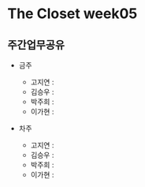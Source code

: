 # The Closet week05
## 주간업무공유

- 금주
   - 고지연 : 
   - 김승우 : 
   - 박주희 :
   - 이가현 : 

- 차주
  - 고지연 : 
  - 김승우 :
  - 박주희 :
  - 이가현 :

